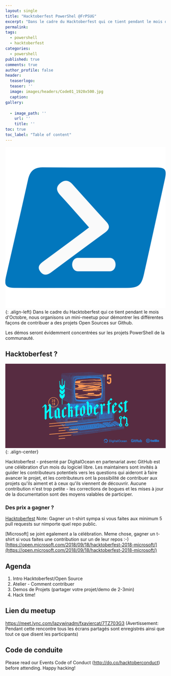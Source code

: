 ```yaml
---
layout: single
title: "Hacktoberfest PowerShel @FrPSUG"
excerpt: "Dans le cadre du Hacktoberfest qui ce tient pendant le mois d'Octobre, nous organisons un mini-meetup pour démontrer les différentes façons de contribuer a des projets Open Sources sur Github."
permalink:
tags: 
  - powershell
  - hacktoberfest
categories:
  - powershell
published: true
comments: true
author_profile: false
header:
  teaserlogo:
  teaser: ''
  image: images/headers/Code01_1920x500.jpg
  caption:
gallery:

  - image_path: ''
    url: ''
    title: ''
toc: true
toc_label: "Table of content"
---
```


![image-left](/images/2018/2018-10-01-Hacktoberfest_PowerShell/powershell.png){: .align-left}
Dans le cadre du Hacktoberfest qui ce tient pendant le mois d'Octobre, nous organisons un mini-meetup pour démontrer les différentes façons de contribuer a des projets Open Sources sur Github.

Les démos seront évidemment concentrées sur les projets PowerShell de la communauté.

## Hacktoberfest ?

![image-center](/images/2018/2018-10-01-Hacktoberfest_PowerShell/hacktoberfest-2018-social-card-c8d2e1489f647f2e0a26e6f598adeb760872818905b34cd437afc7ac2857ceab.png){: .align-center}

Hacktoberfest - présenté par DigitalOcean en partenariat avec GitHub est une célébration d’un mois du logiciel libre. Les maintainers sont invités à guider les contributeurs potentiels vers les questions qui aideront à faire avancer le projet, et les contributeurs ont la possibilité de contribuer aux projets qu'ils aiment et à ceux qu'ils viennent de découvrir. Aucune contribution n'est trop petite - les corrections de bogues et les mises à jour de la documentation sont des moyens valables de participer.

### Des prix a gagner ?

[Hacktoberfest](https://hacktoberfest.digitalocean.com/)
Note: Gagner un t-shirt sympa si vous faites aux minimum 5 pull requests sur nimporte quel repo public.

[Microsoft] se joint egalement a la célébration. Meme chose, gagner un t-shirt si vous faites une contribution sur un de leur repos :-)
[https://open.microsoft.com/2018/09/18/hacktoberfest-2018-microsoft/](https://open.microsoft.com/2018/09/18/hacktoberfest-2018-microsoft/)

## Agenda

1. Intro Hacktoberfest/Open Source
1. Atelier - Comment contribuer
1. Demos de Projets (partager votre projet/demo de 2-3min)
1. Hack time!

## Lien du meetup

https://meet.lync.com/lazywinadm/fxaviercat/7TZ703G3
(Avertissement: Pendant cette rencontre tous les écrans partagés sont enregistrés ainsi que tout ce que disent les participants)

## Code de conduite

Please read our Events Code of Conduct (http://do.co/hacktoberconduct) before attending. Happy hacking!